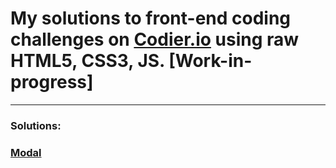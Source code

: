# My solutions to front-end coding challenges on [Codier.io](https://codier.io) using raw HTML5, CSS3, JS. [Work-in-progress]

---
### Solutions:

### [Modal](https://codepen.io/mpcen-the-decoder/pen/VVYpYL)